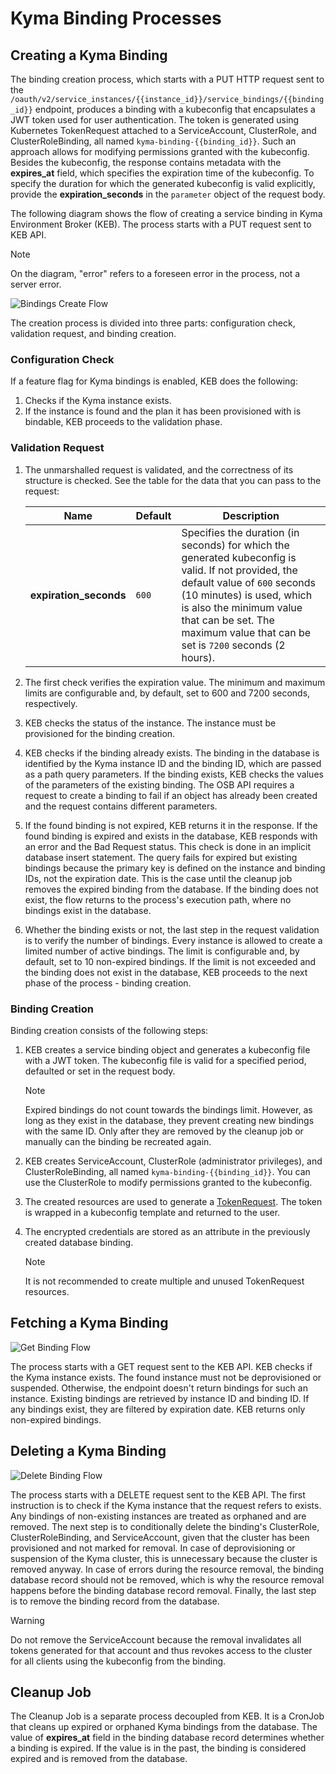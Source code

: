 # Kyma Binding Processes

## Creating a Kyma Binding

The binding creation process, which starts with a PUT HTTP request sent to the `/oauth/v2/service_instances/{{instance_id}}/service_bindings/{{binding_id}}` endpoint, produces a binding with a kubeconfig that encapsulates a JWT token used for user authentication. The token is generated using Kubernetes TokenRequest attached to a ServiceAccount, ClusterRole, and ClusterRoleBinding, all named `kyma-binding-{{binding_id}}`. Such an approach allows for modifying permissions granted with the kubeconfig.
Besides the kubeconfig, the response contains metadata with the **expires_at** field, which specifies the expiration time of the kubeconfig.
To specify the duration for which the generated kubeconfig is valid explicitly, provide the **expiration_seconds** in the `parameter` object of the request body.

The following diagram shows the flow of creating a service binding in Kyma Environment Broker (KEB). The process starts with a PUT request sent to KEB API.

> [!NOTE]
> On the diagram, "error" refers to a foreseen error in the process, not a server error.

![Bindings Create Flow](../assets/bindings-create-flow.drawio.svg)

The creation process is divided into three parts: configuration check, validation request, and binding creation.

### Configuration Check

If a feature flag for Kyma bindings is enabled, KEB does the following:
1. Checks if the Kyma instance exists.
2. If the instance is found and the plan it has been provisioned with is bindable, KEB proceeds to the validation phase.

### Validation Request

1. The unmarshalled request is validated, and the correctness of its structure is checked. See the table for the data that you can pass to the request:

   | Name                   | Default | Description                                                                                                                                                                                                                                                                |
   |------------------------|---------|----------------------------------------------------------------------------------------------------------------------------------------------------------------------------------------------------------------------------------------------------------------------------|
   | **expiration_seconds** | `600`   | Specifies the duration (in seconds) for which the generated kubeconfig is valid. If not provided, the default value of `600` seconds (10 minutes) is used, which is also the minimum value that can be set. The maximum value that can be set is `7200` seconds (2 hours). |

2. The first check verifies the expiration value. The minimum and maximum limits are configurable and, by default, set to 600 and 7200 seconds, respectively.
3. KEB checks the status of the instance. The instance must be provisioned for the binding creation.
4. KEB checks if the binding already exists. The binding in the database is identified by the Kyma instance ID and the binding ID, which are passed as a path query parameters. If the binding exists, KEB checks the values of the parameters of the existing binding. The OSB API requires a request to create a binding to fail if an object has already been created and the request contains different parameters.
5. If the found binding is not expired, KEB returns it in the response. If the found binding is expired and exists in the database, KEB responds with an error and the Bad Request status. This check is done in an implicit database insert statement. The query fails for expired but existing bindings because the primary key is defined on the instance and binding IDs, not the expiration date. This is the case until the cleanup job removes the expired binding from the database. If the binding does not exist, the flow returns to the process's execution path, where no bindings exist in the database.
6. Whether the binding exists or not, the last step in the request validation is to verify the number of bindings. Every instance is allowed to create a limited number of active bindings. The limit is configurable and, by default, set to 10 non-expired bindings. If the limit is not exceeded and the binding does not exist in the database, KEB proceeds to the next phase of the process - binding creation.

### Binding Creation

Binding creation consists of the following steps:
1. KEB creates a service binding object and generates a kubeconfig file with a JWT token. The kubeconfig file is valid for a specified period, defaulted or set in the request body.

   > [!NOTE]
   >  Expired bindings do not count towards the bindings limit. However, as long as they exist in the database, they prevent creating new bindings with the same ID. Only after they are removed by the cleanup job or manually can the binding be recreated again.

2. KEB creates ServiceAccount, ClusterRole (administrator privileges), and ClusterRoleBinding, all named `kyma-binding-{{binding_id}}`. You can use the ClusterRole to modify permissions granted to the kubeconfig.
3. The created resources are used to generate a [TokenRequest](https://kubernetes.io/docs/reference/kubernetes-api/authentication-resources/token-request-v1/). The token is wrapped in a kubeconfig template and returned to the user.
4. The encrypted credentials are stored as an attribute in the previously created database binding.

   > [!NOTE]
   >  It is not recommended to create multiple and unused TokenRequest resources.

## Fetching a Kyma Binding

![Get Binding Flow](../assets/bindings-get-flow.drawio.svg)

The process starts with a GET request sent to the KEB API.
KEB checks if the Kyma instance exists. The found instance must not be deprovisioned or suspended. Otherwise, the endpoint doesn't return bindings for such an instance. 
Existing bindings are retrieved by instance ID and binding ID. If any bindings exist, they are filtered by expiration date. KEB returns only non-expired bindings.

## Deleting a Kyma Binding

![Delete Binding Flow](../assets/bindings-delete-flow.drawio.svg)

The process starts with a DELETE request sent to the KEB API. The first instruction is to check if the Kyma instance that the request refers to exists.
Any bindings of non-existing instances are treated as orphaned and are removed. The next step is to conditionally delete the binding's ClusterRole, ClusterRoleBinding, and ServiceAccount, given that the cluster has been provisioned and not marked for removal. In case of deprovisioning or suspension of the Kyma cluster, this is unnecessary because the cluster is removed anyway.
In case of errors during the resource removal, the binding database record should not be removed, which is why the resource removal happens before the binding database record removal.
Finally, the last step is to remove the binding record from the database.

> [!WARNING]
> Do not remove the ServiceAccount because the removal invalidates all tokens generated for that account and thus revokes access to the cluster for all clients using the kubeconfig from the binding.

## Cleanup Job

The Cleanup Job is a separate process decoupled from KEB. It is a CronJob that cleans up expired or orphaned Kyma bindings from the database. The value of **expires_at** field in the binding database record determines whether a binding is expired. If the value is in the past, the binding is considered expired and is removed from the database. 
